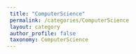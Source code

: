 ```yaml
---
 title: "ComputerScience"
 permalink: /categories/ComputerScience
 layout: category
 author_profile: false
 taxonomy: ComputerScience
---
```

